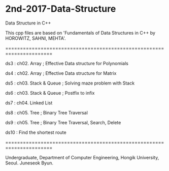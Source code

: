 # 2nd-2017-Data-Structure
Data Structure in C++

This cpp files are based on 'Fundamentals of Data Structures in C++ by HOROWITZ, SAHNI, MEHTA'.

======================================================================

ds3 : ch02. Array ; Effective Data structure for Polynomials

ds4 : ch02. Array ; Effective Data structure for Matrix

ds5 : ch03. Stack & Queue ; Solving maze problem with Stack

ds6 : ch03. Stack & Queue ; Postfix to infix

ds7 : ch04. Linked List 

ds8 : ch05. Tree ; Binary Tree Traversal

ds9 : ch05. Tree ; Binary Tree Traversal, Search, Delete

ds10 : Find the shortest route

======================================================================

Undergraduate, Department of Computer Engineering, Hongik University, Seoul.
Juneseok Byun.

